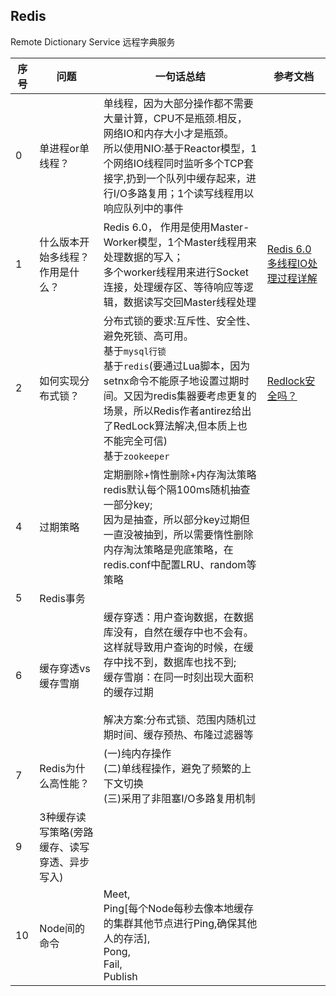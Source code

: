 ## Redis
Remote Dictionary Service 远程字典服务

| 序号 | 问题                                          | 一句话总结                                                   | 参考文档                                                     |
| ---- | --------------------------------------------- | ------------------------------------------------------------ | ------------------------------------------------------------ |
| 0    | 单进程or单线程？                              | 单线程，因为大部分操作都不需要大量计算，CPU不是瓶颈.相反，网络IO和内存大小才是瓶颈。<br>所以使用NIO:基于Reactor模型，1个网络IO线程同时监听多个TCP套接字,扔到一个队列中缓存起来，进行I/O多路复用；1个读写线程用以响应队列中的事件 |                                                              |
| 1    | 什么版本开始多线程？作用是什么？              | Redis 6.0， 作用是使用Master-Worker模型，1个Master线程用来处理数据的写入；<br>多个worker线程用来进行Socket连接，处理缓存区、等待响应等逻辑，数据读写交回Master线程处理 | [Redis 6.0 多线程IO处理过程详解](https://zhuanlan.zhihu.com/p/144805500) |
| 2    | 如何实现分布式锁？                            | 分布式锁的要求:互斥性、安全性、避免死锁、高可用。<br>基于`mysql行锁`<br>基于`redis`(要通过Lua脚本，因为setnx命令不能原子地设置过期时间。又因为redis集器要考虑更复的场景，所以Redis作者antirez给出了RedLock算法解决,但本质上也不能完全可信)<br>基于`zookeeper` | [Redlock安全吗？](http://antirez.com/news/101)               |
| 4    | 过期策略                                      | 定期删除+惰性删除+内存淘汰策略<br>redis默认每个隔100ms随机抽查一部分key;<br>因为是抽查，所以部分key过期但一直没被抽到，所以需要惰性删除<br>内存淘汰策略是兜底策略，在redis.conf中配置LRU、random等策略 |                                                              |
| 5    | Redis事务                                     |                                                              |                                                              |
| 6    | 缓存穿透vs 缓存雪崩                           | 缓存穿透：用户查询数据，在数据库没有，自然在缓存中也不会有。这样就导致用户查询的时候，在缓存中找不到，数据库也找不到;<br>缓存雪崩：在同一时刻出现大面积的缓存过期<br><br>解决方案:分布式锁、范围内随机过期时间、缓存预热、布隆过滤器等 |                                                              |
| 7    | Redis为什么高性能？                           | (一)纯内存操作<br>(二)单线程操作，避免了频繁的上下文切换<br>(三)采用了非阻塞I/O多路复用机制 |                                                              |
| 9    | 3种缓存读写策略(旁路缓存、读写穿透、异步写入) |                                                              |                                                              |
| 10   | Node间的命令                                  | Meet, <br>Ping[每个Node每秒去像本地缓存的集群其他节点进行Ping,确保其他人的存活], <br>Pong, <br>Fail, <br>Publish |                                                              |

